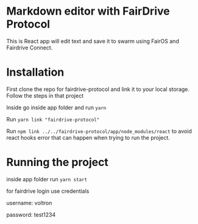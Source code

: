 # Markdown editor with FairDrive Protocol

This is React app will edit text and save it to swarm using FairOS and Fairdrive Connect.

# Installation

First clone the repo for fairdrive-protocol and link it to your local storage. Follow the steps in that project

Inside go inside app folder and run `yarn`

Run `yarn link "fairdrive-protocol"`

Run `npm link ../../fairdrive-protocol/app/node_modules/react` to avoid react hooks error that can happen when trying to run the project.

# Running the project

inside app folder run `yarn start`

for fairdrive login use credentials

username: voltron

password: test1234
